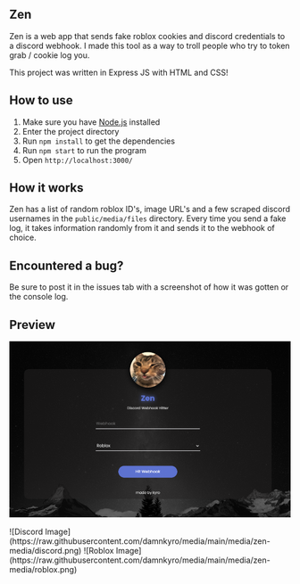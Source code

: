 ## Zen
Zen is a web app that sends fake roblox cookies and discord credentials to a discord webhook. I made this tool as a way to troll people who try to token grab / cookie log you.

This project was written in Express JS with HTML and CSS!

## How to use
1. Make sure you have [Node.js](https://nodejs.org/) installed
2. Enter the project directory
3. Run `npm install` to get the dependencies
4. Run `npm start` to run the program
5. Open `http://localhost:3000/`

## How it works
Zen has a list of random roblox ID's, image URL's and a few scraped discord usernames in the `public/media/files` directory. Every time you send a fake log, it takes information randomly from it and sends it to the webhook of choice.

## Encountered a bug?
Be sure to post it in the issues tab with a screenshot of how it was gotten or the console log.

## Preview
![image](https://raw.githubusercontent.com/damnkyro/media/main/media/zen-media/panel.png)

<div style="display: flex; justify-content: space-between;">
    ![Discord Image](https://raw.githubusercontent.com/damnkyro/media/main/media/zen-media/discord.png)
    ![Roblox Image](https://raw.githubusercontent.com/damnkyro/media/main/media/zen-media/roblox.png)
</div>
